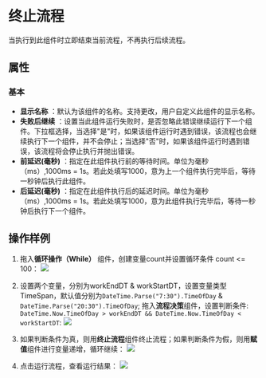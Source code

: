 # 终止流程

当执行到此组件时立即结束当前流程，不再执行后续流程。

## 属性

### 基本

- **显示名称** ：默认为该组件的名称。支持更改，用户自定义此组件的显示名称。
- **失败后继续** ：设置当此组件运行失败时，是否忽略此错误继续运行下一个组件。下拉框选择，当选择"是"时，如果该组件运行时遇到错误，该流程也会继续执行下一个组件，并不会停止；当选择"否"时，如果该组件运行时遇到错误，该流程将会停止执行并抛出错误。
- **前延迟(毫秒)** ：指定在此组件执行前的等待时间。单位为毫秒（ms）,1000ms = 1s。若此处填写1000，意为上一个组件执行完毕后，等待一秒钟后执行此组件。
- **后延迟(毫秒)** ：指定在此组件执行后的延迟时间。单位为毫秒（ms）,1000ms = 1s。若此处填写1000，意为此组件执行完毕后，等待一秒钟后执行下一个组件。

## 操作样例

1. 拖入**循环操作（While）** 组件，创建变量count并设置循环条件 count <= 100：
![](https://docimages.blob.core.chinacloudapi.cn/images/Activities/Abort-1.png)

2. 设置两个变量，分别为workEndDT & workStartDT，设置变量类型TimeSpan，默认值分别为`DateTime.Parse("7:30").TimeOfDay` & `DateTime.Parse("20:30").TimeOfDay`; 拖入**流程决策**组件，设置判断条件: `DateTime.Now.TimeOfDay > workEndDT && DateTime.Now.TimeOfDay < workStartDT`:
![](https://docimages.blob.core.chinacloudapi.cn/images/Activities/Abort-2.png)

3. 如果判断条件为真，则用**终止流程**组件终止流程；如果判断条件为假，则用**赋值**组件进行变量递增，循环继续：
![](https://docimages.blob.core.chinacloudapi.cn/images/Activities/Abort-3.png)

4. 点击运行流程，查看运行结果：
![](https://docimages.blob.core.chinacloudapi.cn/images/Activities/Abort-4.png)